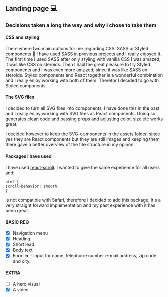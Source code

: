## Landing page 💻

### Decisions taken a long the way and why I chose to take them

#### CSS and styling

There where two main options for me regarding CSS: SASS or Styled components 💅 I have used SASS in previous projects and I really enjoyed it. The first time I used SASS after only styling with vanilla CSS I was amazed, it was like CSS on steroids. Then I had the great pleasure to try Styled components and I was even more amazed, since it was like SASS on steroids. Styled components and React together is a wonderful combination and I really enjoy working with both of them. Therefor I decided to go with Styled components.

#### The SVG files

I decided to turn all SVG files into components, I have done this in the past and I really enjoy working with SVG files as React components. Doing so generates clean code and passing props and adjusting color, size etc works great.

I decided however to keep the SVG-components in the assets folder, since yes they are React components but they are still images and keeping them there gave a better overview of the file structure in my opinon.

#### Packages I have used

I have used [react-scroll](https://www.npmjs.com/package/react-scroll). I wanted to give the same experience for all users and:

```
html {
scroll-behavior: smooth;
}

```

is not compatible with Safari, therefore I decided to add this package. It's a very straight forward implementation and my past experience with it has been great.

#### BASIC REQ

- [x] Navigation menu
- [x] Heading
- [x] Short lead
- [x] Body text
- [x] Form => - input for name, telephone number e-mail address, zip code and city.

#### EXTRA

- [ ] A hero visual
- [x] A video
